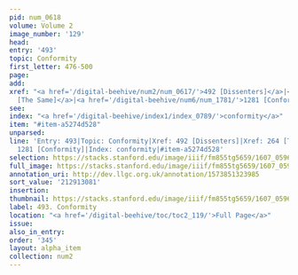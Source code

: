 ```yaml
---
pid: num_0618
volume: Volume 2
image_number: '129'
head:
entry: '493'
topic: Conformity
first_letter: 476-500
page:
add:
xref: "<a href='/digital-beehive/num2/num_0617/'>492 [Dissenters]</a>|<a href='/digital-beehive/num2/num_0296/'>264
  [The Same]</a>|<a href='/digital-beehive/num6/num_1781/'>1281 [Conformity]</a>"
see:
index: "<a href='/digital-beehive/index1/index_0789/'>conformity</a>"
item: "#item-a5274d528"
unparsed:
line: 'Entry: 493|Topic: Conformity|Xref: 492 [Dissenters]|Xref: 264 [The Same]|Xref:
  1281 [Conformity]|Index: conformity|#item-a5274d528'
selection: https://stacks.stanford.edu/image/iiif/fm855tg5659/1607_0596/344,3081,2971,845/full/0/default.jpg
full_image: https://stacks.stanford.edu/image/iiif/fm855tg5659/1607_0596/full/full/0/default.jpg
annotation_uri: http://dev.llgc.org.uk/annotation/1573851323985
sort_value: '212913081'
insertion:
thumbnail: https://stacks.stanford.edu/image/iiif/fm855tg5659/1607_0596/344,3081,600,180/250,/0/default.jpg
label: 493. Conformity
location: "<a href='/digital-beehive/toc/toc2_119/'>Full Page</a>"
issue:
also_in_entry:
order: '345'
layout: alpha_item
collection: num2
---
```

